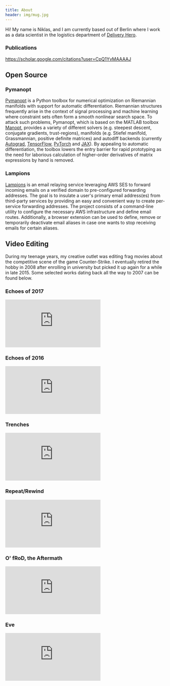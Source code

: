 ```yaml
---
title: About
header: img/mug.jpg
---
```


Hi! My name is Niklas, and I am currently based out of Berlin where I work as a
data scientist in the logistics department of [Delivery
Hero](https://www.deliveryhero.com/).

### Publications

<https://scholar.google.com/citations?user=CpQ1YvMAAAAJ>

## Open Source

### Pymanopt

[Pymanopt](https://www.pymanopt.org) is a Python toolbox for numerical
optimization on Riemannian manifolds with support for automatic
differentiation.
Riemannian structures frequently arise in the context of signal processing and
machine learning where constraint sets often form a smooth nonlinear search
space.
To attack such problems, Pymanopt, which is based on the MATLAB toolbox
[Manopt](https://www.manopt.org/), provides a variety of different solvers
(e.g. steepest descent, conjugate gradients, trust-regions), manifolds (e.g.
Stiefel manifold, Grassmannian, positive definite matrices) and
autodiff backends (currently [Autograd](https://github.com/HIPS/autograd),
[TensorFlow](https://www.tensorflow.org/), [PyTorch](https://pytorch.org/) and
[JAX](https://jax.readthedocs.io/en/latest/)).
By appealing to automatic differentiation, the toolbox lowers the entry barrier
for rapid prototyping as the need for laborious calculation of higher-order
derivatives of matrix expressions by hand is removed.

### Lampions

[Lampions](https://github.com/lampions) is an email relaying service leveraging
AWS SES to forward incoming emails on a verified domain to pre-configured
forwarding addresses.
The goal is to insulate a user's primary email address(es) from third-party
services by providing an easy and convenient way to create per-service
forwarding addresses.
The project consists of a command-line utility to configure the necessary AWS
infrastructure and define email routes.
Additionally, a browser extension can be used to define, remove or temporarily
deactivate email aliases in case one wants to stop receiving emails for certain
aliases.

## Video Editing

During my teenage years, my creative outlet was editing frag movies about the
competitive scene of the game Counter-Strike.
I eventually retired the hobby in 2008 after enrolling in university but picked
it up again for a while in late 2015.
Some selected works dating back all the way to 2007 can be found below.

### Echoes of 2017

<div class="video">
  <iframe src="https://www.youtube.com/embed/DtJYa5F2ghI" frameborder="0"
          title="Echoes of 2017"
          allowfullscreen>
  </iframe>
</div>

### Echoes of 2016

<div class="video">
  <iframe src="https://www.youtube.com/embed/MO_XwBLHsFE" frameborder="0"
          title="Echoes of 2016"
          allowfullscreen>
  </iframe>
</div>

### Trenches

<div class="video">
  <iframe src="https://www.youtube.com/embed/GEtdRpNrWb4"
          title="Trenches" frameborder="0"
          allowfullscreen>
  </iframe>
</div>

### Repeat/Rewind

<div class="video">
  <iframe src="https://www.youtube.com/embed/U0E2_KWXlxE"
          title="Repeat/Rewind" frameborder="0"
          allowfullscreen>
  </iframe>
</div>

### O' fRoD, the Aftermath

<div class="video">
  <iframe src="https://www.youtube.com/embed/34DeJGlylsA"
          title="O' fRoD, the Aftermath" frameborder="0"
          allowfullscreen>
  </iframe>
</div>

### Eve

<div class="video">
  <iframe src="https://www.youtube.com/embed/yZgt4lSz5NA"
          title="Eve" frameborder="0"
          allowfullscreen>
  </iframe>
</div>
